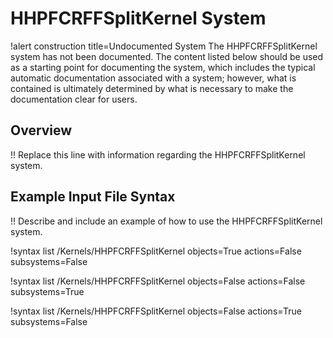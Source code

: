 # HHPFCRFFSplitKernel System

!alert construction title=Undocumented System
The HHPFCRFFSplitKernel system has not been documented. The content listed below should be used as a starting
point for documenting the system, which includes the typical automatic documentation associated with
a system; however, what is contained is ultimately determined by what is necessary to make the
documentation clear for users.

## Overview

!! Replace this line with information regarding the HHPFCRFFSplitKernel system.

## Example Input File Syntax

!! Describe and include an example of how to use the HHPFCRFFSplitKernel system.

!syntax list /Kernels/HHPFCRFFSplitKernel objects=True actions=False subsystems=False

!syntax list /Kernels/HHPFCRFFSplitKernel objects=False actions=False subsystems=True

!syntax list /Kernels/HHPFCRFFSplitKernel objects=False actions=True subsystems=False
